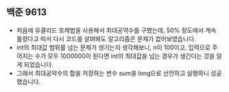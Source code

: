 ## 백준 9613
- 처음에 유클리드 호제법을 사용해서 최대공약수를 구했는데, 50% 정도에서 계속 틀렸다고 떠서 다시 코드를 살펴봐도 알고리즘은 문제가 없어보였습니다.
- int의 최대값 범위를 넘는 문제가 생기는지 생각해보니, n이 100이고, 입력으로 주어지는 수가 모두 1000000이 된다면 int의 최대값을 넘는 경우가 생긴다는 것을 알게 되었습니다.
- 그래서 최대공약수의 합을 저장하는 변수 sum을 long으로 선언하고 실행하니 성공했습니다.